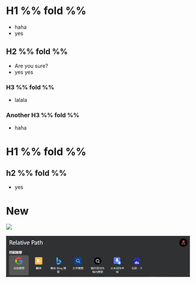 # H1 %% fold %%

- haha
- yes

## H2 %% fold %% 

- Are you sure?
- yes yes
### H3 %% fold %% 

- lalala

### Another H3 %% fold %%

- haha

# H1 %% fold %%

## h2 %% fold %%

- yes

# New


![](Pasted%20image%2020241214112746.png)

![](_attachments/Pasted%20image%2020241214112901.png)